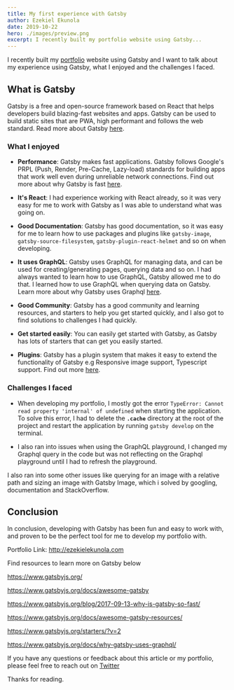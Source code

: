 ```yaml
---
title: My first experience with Gatsby
author: Ezekiel Ekunola
date: 2019-10-22
hero: ./images/preview.png
excerpt: I recently built my portfolio website using Gatsby...
---
```


I recently built my [portfolio](https://ezekielekunola.com) website using Gatsby and I want to talk about my experience using Gatsby, what I enjoyed and the challenges I faced.

## **What is Gatsby**

Gatsby is a free and open-source framework based on React that helps developers build blazing-fast websites and apps. Gatsby can be used to build static sites that are PWA, high performant and follows the web standard. Read more about Gatsby [here](https://www.gatsbyjs.org).

### **What I enjoyed**
- **Performance**: Gatsby makes fast applications. Gatsby follows Google's PRPL (Push, Render, Pre-Cache, Lazy-load) standards for building apps that work well even during unreliable network connections. Find out more about why Gatsby is fast [here](https://www.gatsbyjs.org/blog/2017-09-13-why-is-gatsby-so-fast/).

- **It's React**: I had experience working with React already, so it was very easy for me to work with Gatsby as I was able to understand what was going on.

- **Good Documentation**: Gatsby has good documentation, so it was easy for me to learn how to use packages and plugins like `gatsby-image`, `gatsby-source-filesystem`, `gatsby-plugin-react-helmet` and so on when developing.

- **It uses GraphQL**: Gatsby uses GraphQL for managing data, and can be used for creating/generating pages, querying data and so on. I had always wanted to learn how to use GraphQL, Gatsby allowed me to do that. I learned how to use GraphQL when querying data on Gatsby. Learn more about why Gatsby uses Graphql [here](https://www.gatsbyjs.org/docs/why-gatsby-uses-graphql).

* **Good Community**: Gatsby has a good community and learning resources, and starters to help you get started quickly, and I also got to find solutions to challenges I had quickly.

- **Get started easily**: You can easily get started with Gatsby, as Gatsby has lots of starters that can get you easily started.

- **Plugins**: Gatsby has a plugin system that makes it easy to extend the functionality of Gatsby e.g Responsive image support, Typescript support. Find out more [here](https://www.gatsbyjs.org/plugins).

### **Challenges I faced**

- When developing my portfolio, I mostly got the error `TypeError: Cannot read property 'internal' of undefined` when starting the application. To solve this error, I had to delete the **`.cache`** directory at the root of the project and restart the application by running `gatsby develop` on the terminal.


- I also ran into issues when using the GraphQL playground, I changed my Graphql query in the code but was not reflecting on the Graphql playground until I had to refresh the playground.

I also ran into some other issues like querying for an image with a relative path and sizing an image with Gatsby Image, which i solved by googling, documentation and StackOverflow.


## **Conclusion**
In conclusion, developing with Gatsby has been fun and easy to work with, and proven to be the perfect tool for me to develop my portfolio with.

Portfolio Link: http://ezekielekunola.com

Find resources to learn more on Gatsby below

https://www.gatsbyjs.org/

https://www.gatsbyjs.org/docs/awesome-gatsby

https://www.gatsbyjs.org/blog/2017-09-13-why-is-gatsby-so-fast/

https://www.gatsbyjs.org/docs/awesome-gatsby-resources/

https://www.gatsbyjs.org/starters/?v=2

https://www.gatsbyjs.org/docs/why-gatsby-uses-graphql/

If you have any questions or feedback about this article or my portfolio, please feel free to reach out on [Twitter](https://twitter.com/easybuoy)

Thanks for reading.
